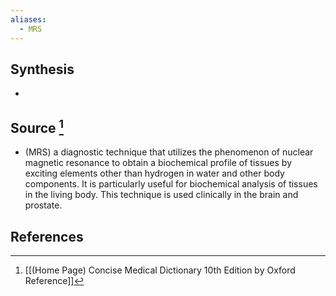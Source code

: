 ```yaml
---
aliases:
  - MRS
---
```

## Synthesis
- 
## Source [^1]
- (MRS) a diagnostic technique that utilizes the phenomenon of nuclear magnetic resonance to obtain a biochemical profile of tissues by exciting elements other than hydrogen in water and other body components. It is particularly useful for biochemical analysis of tissues in the living body. This technique is used clinically in the brain and prostate.
## References

[^1]: [[(Home Page) Concise Medical Dictionary 10th Edition by Oxford Reference]]